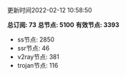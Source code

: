 更新时间2022-02-12 10:58:50

**总订阅: 73**
**总节点: 5100**
**有效节点: 3393**
- ss节点: 2850
- ssr节点: 46
- v2ray节点: 381
- trojan节点: 116

